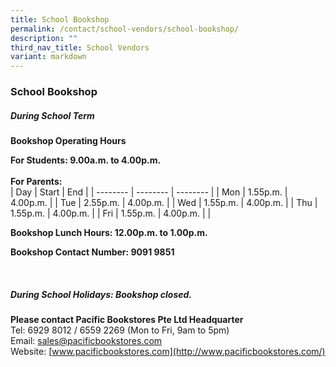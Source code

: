 ```yaml
---
title: School Bookshop
permalink: /contact/school-vendors/school-bookshop/
description: ""
third_nav_title: School Vendors
variant: markdown
---
```

### **School Bookshop**
##### **During School Term**
**Bookshop Operating Hours**<br>


**For Students: 9.00a.m. to 4.00p.m.**<br><br>
**For Parents:**
<br>
| Day | Start | End |
| -------- | -------- | -------- |
| Mon     | 1.55p.m.     | 4.00p.m.     |
| Tue     | 2.55p.m.     | 4.00p.m.      |
| Wed     | 1.55p.m.     | 4.00p.m.     |
| Thu     | 1.55p.m.     | 4.00p.m.     |
| Fri     | 1.55p.m.     | 4.00p.m.     | 
 |

												
**Bookshop Lunch Hours: 12.00p.m. to 1.00p.m.**<br>

**Bookshop Contact Number: 9091 9851**

<br>

##### **During School Holidays: Bookshop closed.**
**Please contact Pacific Bookstores Pte Ltd Headquarter**<br>
Tel: 6929 8012 / 6559 2269&nbsp;(Mon to Fri, 9am to 5pm)<br>
Email:&nbsp;[sales@pacificbookstores.com](mailto:sales@pacificbookstores.com)<br>
Website:&nbsp;[www.pacificbookstores.com](http://www.pacificbookstores.com/)